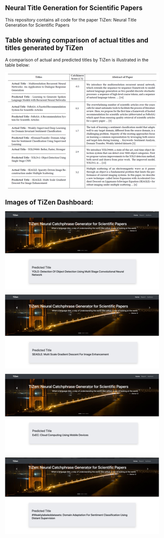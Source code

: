 ## Neural Title Generation for Scientific Papers

This repository contains all code for the paper TiZen: Neural Title Generation for Scientific Papers

## Table showing comparison of actual titles and titles generated by TiZen

A comparison of actual and predicted titles by TiZen is illustrated in the table below:

![](titles.PNG)

## Images of TiZen Dashboard:

![](1.jpeg)

![](2.jpeg)

![](3.jpeg)

![](4.jpeg)
